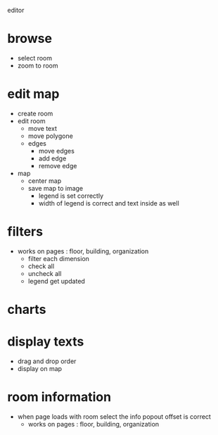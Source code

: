 editor




# browse
* select room
* zoom to room

# edit map
- create room
- edit room 
  - move text
  - move polygone
  - edges
    - move edges
    - add edge
    - remove edge
- map
  - center map
  - save map to image
    - legend is set correctly
    - width of legend is correct and text inside as well

# filters
- works on pages : floor, building, organization
  - filter each dimension
  - check all
  - uncheck all
  - legend get updated

# charts

# display texts
- drag and drop order
- display on map


# room information
- when page loads with room select the info popout offset is correct
  - works on pages : floor, building, organization
